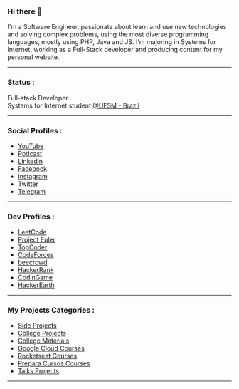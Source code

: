 ### Hi there 👋
I'm a Software Engineer, passionate about learn and use new technologies and solving complex problems, using the most diverse programming languages, mostly using PHP, Java and JS. I'm majoring in Systems for Internet, working as a Full-Stack developer and producing content for my personal website.

___
### Status :
Full-stack Developer.  
Systems for Internet student [@UFSM - Brazil](https://www.ufsm.br/)
___
### Social Profiles :
- [YouTube](https://www.youtube.com/channel/UCTRhg1SWfL5HnF6-9xuIg-A)
- [Podcast](https://anchor.fm/williamtrindade)
- [Linkedin](https://www.linkedin.com/in/williamdatrindade/)
- [Facebook](https://www.facebook.com/williamtrindadedev/)
- [Instagram](https://www.instagram.com/williamtrindade.dev/)
- [Twitter](https://twitter.com/willtrindadedev)
- [Telegram](https://t.me/williamtrindade)
___
### Dev Profiles :
- [LeetCode](https://leetcode.com/williamtrindade/)
- [Project Euler](https://projecteuler.net/progress=williamtrindade)
- [TopCoder](https://www.topcoder.com/members/williamtrindade)
- [CodeForces](https://codeforces.com/profile/williamtrindade)
- [beecrowd](https://www.beecrowd.com.br/judge/pt/profile/252375)
- [HackerRank](https://www.hackerrank.com/williamtrindade?hr_r=1)
- [CodinGame](https://www.codingame.com/profile/a04c0575236209e54af513d73195e9a54605392)
- [HackerEarth](https://www.hackerearth.com/@williamtrindade777)
___
### My Projects Categories :
- [Side Projects](https://github.com/williamtrindade?tab=repositories&q=side-project&type=&language=&sort=)
- [College Projects](https://github.com/williamtrindade?tab=repositories&q=college-project-&type=&language=&sort=)
- [College Materials](https://github.com/williamtrindade?tab=repositories&q=csi-&type=&language=&sort=)
- [Google Cloud Courses](https://github.com/williamtrindade?tab=repositories&q=google-cloud-course&type=&language=&sort=)
- [Rocketseat Courses](https://github.com/williamtrindade?tab=repositories&q=rocketseat-&type=&language=&sort=)
- [Prepara Cursos Courses](https://github.com/williamtrindade?tab=repositories&q=prepara-cursos-&type=&language=&sort=)
- [Talks Projects](https://github.com/williamtrindade?tab=repositories&q=talk-&type=&language=&sort=)
___

